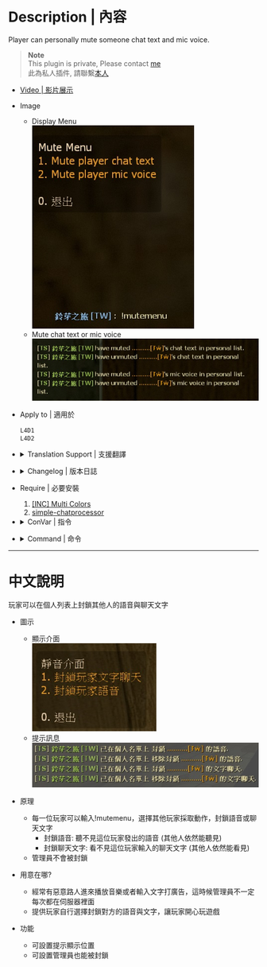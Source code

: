 # Description | 內容
Player can personally mute someone chat text and mic voice.

> __Note__ <br/>
This plugin is private, Please contact [me](https://github.com/fbef0102/Game-Private_Plugin#私人插件列表-private-plugins-list)<br/>
此為私人插件, 請聯繫[本人](https://github.com/fbef0102/Game-Private_Plugin#私人插件列表-private-plugins-list)

* [Video | 影片展示](https://youtu.be/U-ncYt-JVWQ)

* Image
	* Display Menu
	<br/>![l4d_mute_player_list_1](image/l4d_mute_player_list_1.jpg)
	* Mute chat text or mic voice
	<br/>![l4d_mute_player_list_2](image/l4d_mute_player_list_2.jpg)

* Apply to | 適用於
	```
	L4D1
	L4D2
	```
	
* <details><summary>Translation Support | 支援翻譯</summary>

	```
	English
	繁體中文
	简体中文
	```
</details>

* <details><summary>Changelog | 版本日誌</summary>

	* v1.1 (2023-3-13)
		* Admin will not be blocked and muted by other players.

	* v1.0 (2023-3-12)
		* Initial Release
</details>

* Require | 必要安裝
	1. [[INC] Multi Colors](https://github.com/fbef0102/L4D1_2-Plugins/releases/tag/Multi-Colors)
	2. [simple-chatprocessor](https://github.com/fbef0102/L4D1_2-Plugins/tree/master/simple-chatprocessor)

* <details><summary>ConVar | 指令</summary>

	* cfg/sourcemod/l4d_mute_player_list.cfg
		```php
		// Changes how message displays. (0: Disable, 1:In chat, 2: In Hint Box, 3: In center text)
		l4d_mute_player_list_announce_type "1"

		// 0=Plugin off, 1=Plugin on.
		l4d_mute_player_list_enable "1"

		// Players with these flags will not be in the mute list. (Empty = Everyone, -1: Nobody)
		l4d_mute_player_list_ignore_flag "z"
		```
</details>

* <details><summary>Command | 命令</summary>

	* **Open menu to mute other player's chat text and mic voice**
		```php
		sm_mutemenu
		```
</details>

- - - -
# 中文說明
玩家可以在個人列表上封鎖其他人的語音與聊天文字

* 圖示
	* 顯示介面
	<br/>![l4d_mute_player_list_1_zho](image/zho/l4d_mute_player_list_1_zho.jpg)
	* 提示訊息
	<br/>![l4d_mute_player_list_2_zho](image/zho/l4d_mute_player_list_2_zho.jpg)

* 原理
	* 每一位玩家可以輸入!mutemenu，選擇其他玩家採取動作，封鎖語音或聊天文字
		* 封鎖語音: 聽不見這位玩家發出的語音 (其他人依然能聽見)
		* 封鎖聊天文字: 看不見這位玩家輸入的聊天文字 (其他人依然能看見)
	* 管理員不會被封鎖

* 用意在哪?
	* 經常有惡意路人進來播放音樂或者輸入文字打廣告，這時候管理員不一定每次都在伺服器裡面
	* 提供玩家自行選擇封鎖對方的語音與文字，讓玩家開心玩遊戲

* 功能
	* 可設置提示顯示位置
	* 可設置管理員也能被封鎖